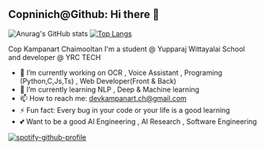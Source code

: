 ## Copninich@Github: Hi there 👋
![Anurag's GitHub stats](https://github-readme-stats.vercel.app/api?username=copninich&hide=issues&theme=dracula&show_icons=true) [![Top Langs](https://github-readme-stats.vercel.app/api/top-langs/?username=copninich&layout=compact&theme=dracula)](https://github.com/anuraghazra/github-readme-stats)

Cop Kampanart Chaimooltan I'm a student @ Yupparaj Wittayalai School and developer @ YRC TECH 

- 🔭 I’m currently working on OCR , Voice Assistant , Programing (Python,C,Js,Ts) , Web Developer(Front & Back)
- 🌱 I’m currently learning NLP , Deep & Machine learning 
- 📫 How to reach me: devkampanart.ch@gmail.com
- ⚡ Fun fact: Every bug in your code or your life is a good learning
- 💕 Want to be a good AI Engineering , AI Research , Software Engineering

[![spotify-github-profile](https://spotify-github-profile.vercel.app/api/view?uid=31cwmh3agfvcfjmw2hnbgr5ywzzq&cover_image=true&theme=natemoo-re&bar_color=53b14f&bar_color_cover=false)](https://spotify-github-profile.vercel.app/api/view?uid=31cwmh3agfvcfjmw2hnbgr5ywzzq&redirect=true)


